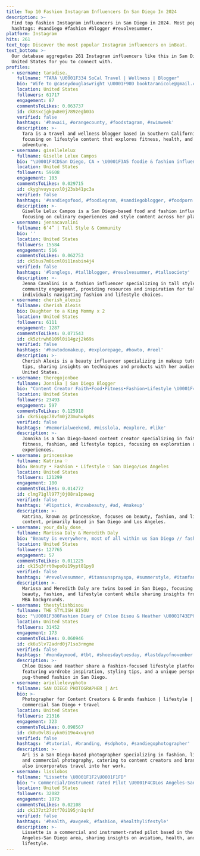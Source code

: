 ```yaml
---
title: Top 10 Fashion Instagram Influencers In San Diego In 2024
description: >-
  Find top fashion Instagram influencers in San Diego in 2024. Most popular
  hashtags: #sandiego #fashion #blogger #revolvesummer.
platform: Instagram
hits: 261
text_top: Discover the most popular Instagram influencers on inBeat.
text_bottom: >-
  Our database aggregates 261 Instagram influencers like this in San Diego,
  United States for you to connect with.
profiles:
  - username: taradise._
    fullname: "TARA \U0001F334 SoCal Travel | Wellness | Blogger"
    bio: "Wife to @caseydouglaswright \U0001F90D booktaranicole@gmail.com\U0001F4F0\U0001F3C1\U0001F3A4\U0001F3AC\U0001F933 \U0001F3E5\U0001F469\U0001F3FB‍⚕️\U0001FAC0 + @f45_training coach \U0001F4AA Life is fabulous\U0001F496✨\U0001F4AB"
    location: United States
    followers: 61717
    engagement: 87
    commentsToLikes: 0.063737
    id: ck8sxcjgkgw8e0j789zegb03o
    verified: false
    hashtags: '#hawaii, #orangecounty, #foodstagram, #swimweek'
    description: >-
      Tara is a travel and wellness blogger based in Southern California,
      focusing on lifestyle content that explores fitness, health, and
      adventure.
  - username: gisellelelux
    fullname: Giselle Lelux Campos
    bio: "\U0001F4CDSan Diego, CA ✈️ \U0001F3A5 foodie & fashion influencer \U0001F4F8 also me @thefashionfever ✉️ gisellelelux@gmail.com"
    location: United States
    followers: 59608
    engagement: 103
    commentsToLikes: 0.029715
    id: ckyghvuysqvxl0j23sb41pc3a
    verified: false
    hashtags: '#sandiegofood, #foodiegram, #sandiegoblogger, #foodporn'
    description: >-
      Giselle Lelux Campos is a San Diego-based food and fashion influencer,
      focusing on culinary experiences and style content across her platforms.
  - username: jennacavalini
    fullname: 6’4” | Tall Style & Community
    bio: ''
    location: United States
    followers: 15584
    engagement: 516
    commentsToLikes: 0.062753
    id: ck5bus7m0icml0i11nsbin4j4
    verified: false
    hashtags: '#longlegs, #tallblogger, #revolvesummer, #tallsociety'
    description: >-
      Jenna Cavalini is a fashion influencer specializing in tall style and
      community engagement, providing resources and inspiration for taller
      individuals navigating fashion and lifestyle choices.
  - username: cherish_alexis
    fullname: Cherish Alexis
    bio: Daughter to a King Mommy x 2
    location: United States
    followers: 6111
    engagement: 1287
    commentsToLikes: 0.071543
    id: ck5ztrwh6109l0i14gzj2k69s
    verified: false
    hashtags: '#howtodomakeup, #explorepage, #howto, #reel'
    description: >-
      Cherish Alexis is a beauty influencer specializing in makeup tutorials and
      tips, sharing insights on techniques and products with her audience in the
      United States.
  - username: theregojonboe
    fullname: Jonnika | San Diego Blogger
    bio: "Content Creator Faith•Food•Fitness•Fashion•Lifestyle \U0001F4CDSan Diego, CA #Blogger Let’s create and explore #sandiego ! \U0001F48CBeardJonnika@yahoo.com"
    location: United States
    followers: 23493
    engagement: 597
    commentsToLikes: 0.125918
    id: ckr6iqqc78vfm0j23muhwkp8s
    verified: false
    hashtags: '#memorialweekend, #misslola, #explore, #like'
    description: >-
      Jonnika is a San Diego-based content creator specializing in faith, food,
      fitness, fashion, and lifestyle topics, focusing on exploration and local
      experiences.
  - username: princesskae
    fullname: Katrina ♡
    bio: Beauty • Fashion • Lifestyle ♡ San Diego/Los Angeles
    location: United States
    followers: 121299
    engagement: 180
    commentsToLikes: 0.014772
    id: clmg71gll977j0j08ra1powag
    verified: false
    hashtags: '#lipstick, #novabeauty, #ad, #makeup'
    description: >-
      Katrina, known as princesskae, focuses on beauty, fashion, and lifestyle
      content, primarily based in San Diego and Los Angeles.
  - username: your_daly_dose_
    fullname: Marissa Daly & Meredith Daly
    bio: "Beauty is everywhere, most of all within us San Diego // fashion + lifestyle // MBAs // twins @asmuchagain @missfleur.blooms \U0001F48C Yourdalydose2@gmail.com"
    location: United States
    followers: 127765
    engagement: 57
    commentsToLikes: 0.011225
    id: ck15q3frt0wpo0i19ypt81py8
    verified: false
    hashtags: '#revolvesummer, #itansunsprayspa, #summerstyle, #itanfan'
    description: >-
      Marissa and Meredith Daly are twins based in San Diego, focusing on
      beauty, fashion, and lifestyle content while sharing insights from their
      MBA backgrounds.
  - username: thestylishbisou
    fullname: THE STYLISH BISOU
    bio: "\U0001F380Fashion Diary of Chloe Bisou & Heather \U0001F43EPUG obsessed•FASHION obsessed•PUG-FASHION obsessed \U0001F334San Diego \U0001F457ETSY SALE until Jan 11th!!!"
    location: United States
    followers: 31452
    engagement: 173
    commentsToLikes: 0.060946
    id: ck6u5lv72adrd0j71so3rmgme
    verified: false
    hashtags: '#mondaymood, #tbt, #shoesdaytuesday, #lastdayofnovember'
    description: >-
      Chloe Bisou and Heather share a fashion-focused lifestyle platform
      featuring wardrobe inspiration, styling tips, and a unique perspective on
      pug-themed fashion in San Diego.
  - username: ariellelevyphoto
    fullname: SAN DIEGO PHOTOGRAPHER | Ari
    bio: >-
      Photographer for Content Creators & Brands fashion | lifestyle |
      commercial San Diego + travel
    location: United States
    followers: 21316
    engagement: 323
    commentsToLikes: 0.098567
    id: ck0u0vl8iuykn0i19o4xvqru0
    verified: false
    hashtags: '#tutorial, #branding, #sdphoto, #sandiegophotographer'
    description: >-
      Ari is a San Diego-based photographer specializing in fashion, lifestyle,
      and commercial photography, catering to content creators and brands. She
      also incorporates travel into her work.
  - username: lisslobos
    fullname: "Lissette \U0001F1F2\U0001F1FD"
    bio: "✈️ Commercial/Instrument rated Pilot \U0001F4CDLos Angeles-San Diego"
    location: United States
    followers: 32082
    engagement: 1073
    commentsToLikes: 0.02108
    id: ck137zt27dtf70i195jn1qrkf
    verified: false
    hashtags: '#health, #avgeek, #fashion, #healthylifestyle'
    description: >-
      Lissette is a commercial and instrument-rated pilot based in the Los
      Angeles-San Diego area, sharing insights on aviation, health, and
      lifestyle.
---
```


